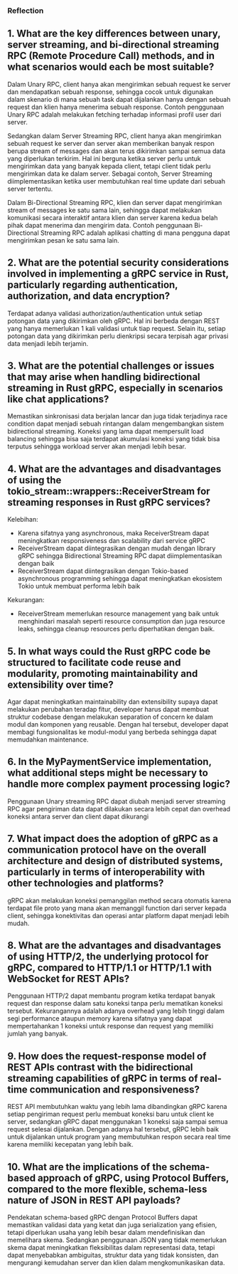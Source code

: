 ### Reflection
## 1. What are the key differences between unary, server streaming, and bi-directional streaming RPC (Remote Procedure Call) methods, and in what scenarios would each be most suitable?
Dalam Unary RPC, client hanya akan mengirimkan sebuah request ke server dan mendapatkan sebuah response, sehingga cocok untuk digunakan dalam skenario di mana sebuah task dapat dijalankan hanya dengan sebuah request dan klien hanya menerima sebuah response. Contoh penggunaan Unary RPC adalah melakukan fetching terhadap informasi profil user dari server.

Sedangkan dalam Server Streaming RPC, client hanya akan mengirimkan sebuah request ke server dan server akan memberikan banyak respon berupa stream of messages dan akan terus dikirimkan sampai semua data yang diperlukan terkirim. Hal ini berguna ketika server perlu untuk mengirimkan data yang banyak kepada client, tetapi client tidak perlu mengirimkan data ke dalam server. Sebagai contoh, Server Streaming diimplementasikan ketika user membutuhkan real time update dari sebuah server tertentu.

Dalam Bi-Directional Streaming RPC, klien dan server dapat mengirimkan stream of messages ke satu sama lain, sehingga dapat melakukan komunikasi secara interaktif antara klien dan server karena kedua belah pihak dapat menerima dan mengirim data. Contoh penggunaan Bi-Directional Streaming RPC adalah aplikasi chatting di mana pengguna dapat mengirimkan pesan ke satu sama lain.

## 2. What are the potential security considerations involved in implementing a gRPC service in Rust, particularly regarding authentication, authorization, and data encryption?
Terdapat adanya validasi authorization/authentication untuk setiap potongan data yang dikirimkan oleh gRPC. Hal ini berbeda dengan REST yang hanya memerlukan 1 kali validasi untuk tiap request. Selain itu, setiap potongan data yang dikirimkan perlu dienkripsi secara terpisah agar privasi data menjadi lebih terjamin. 

## 3. What are the potential challenges or issues that may arise when handling bidirectional streaming in Rust gRPC, especially in scenarios like chat applications?
Memastikan sinkronisasi data berjalan lancar dan juga tidak terjadinya race condition dapat menjadi sebuah rintangan dalam mengembangkan sistem bidirectional streaming. Koneksi yang lama dapat mempersulit load balancing sehingga bisa saja terdapat akumulasi koneksi yang tidak bisa terputus sehingga workload server akan menjadi lebih besar.

## 4. What are the advantages and disadvantages of using the tokio_stream::wrappers::ReceiverStream for streaming responses in Rust gRPC services?
Kelebihan:
- Karena sifatnya yang asynchronous, maka ReceiverStream dapat meningkatkan responsiveness dan scalability dari service gRPC
- ReceiverStream dapat diintegrasikan dengan mudah dengan library gRPC sehingga Bidirectional Streaming RPC dapat diimplementasikan dengan baik
- ReceiverStream dapat diintegrasikan dengan Tokio-based asynchronous programming sehingga dapat meningkatkan ekosistem Tokio untuk membuat performa lebih baik

Kekurangan:
- ReceiverStream memerlukan resource management yang baik untuk menghindari masalah seperti resource consumption dan juga resource leaks, sehingga cleanup resources perlu diperhatikan dengan baik.

## 5. In what ways could the Rust gRPC code be structured to facilitate code reuse and modularity, promoting maintainability and extensibility over time?
Agar dapat meningkatkan maintainability dan extensibility supaya dapat melakukan perubahan teradap fitur, developer harus dapat membuat struktur codebase dengan melakukan separation of concern ke dalam modul dan komponen yang reusable. Dengan hal tersebut, developer dapat membagi fungsionalitas ke modul-modul yang berbeda sehingga dapat memudahkan maintenance.

## 6. In the MyPaymentService implementation, what additional steps might be necessary to handle more complex payment processing logic?
Penggunaan Unary streaming RPC dapat diubah menjadi server streaming RPC agar pengiriman data dapat dilakukan secara lebih cepat dan overhead koneksi antara server dan client dapat dikurangi

## 7. What impact does the adoption of gRPC as a communication protocol have on the overall architecture and design of distributed systems, particularly in terms of interoperability with other technologies and platforms?
gRPC akan melakukan koneksi pemanggilan method secara otomatis karena terdapat file proto yang mana akan memanggil function dari server kepada client, sehingga konektivitas dan operasi antar platform dapat menjadi lebih mudah.

## 8. What are the advantages and disadvantages of using HTTP/2, the underlying protocol for gRPC, compared to HTTP/1.1 or HTTP/1.1 with WebSocket for REST APIs?
Penggunaan HTTP/2 dapat membantu program ketika terdapat banyak request dan response dalam satu koneksi tanpa perlu mematikan koneksi tersebut. Kekurangannya adalah adanya overhead yang lebih tinggi dalam segi performance ataupun memory karena sifatnya yang dapat mempertahankan 1 koneksi untuk response dan request yang memiliki jumlah yang banyak.

## 9. How does the request-response model of REST APIs contrast with the bidirectional streaming capabilities of gRPC in terms of real-time communication and responsiveness?
REST API membutuhkan waktu yang lebih lama dibandingkan gRPC karena setiap pengiriman request perlu membuat koneksi baru untuk client ke server, sedangkan gRPC dapat menggunakan 1 koneksi saja sampai semua request selesai dijalankan. Dengan adanya hal tersebut, gRPC lebih baik untuk dijalankan untuk program yang membutuhkan respon secara real time karena memiliki kecepatan yang lebih baik.

## 10. What are the implications of the schema-based approach of gRPC, using Protocol Buffers, compared to the more flexible, schema-less nature of JSON in REST API payloads?
Pendekatan schema-based gRPC dengan Protocol Buffers dapat memastikan validasi data yang ketat dan juga serialization yang efisien, tetapi diperlukan usaha yang lebih besar dalam mendefinisikan dan memelihara skema. Sedangkan penggunaan JSON yang tidak memerlukan skema dapat meningkatkan fleksibilitas dalam representasi data, tetapi dapat menyebabkan ambiguitas, struktur data yang tidak konsisten, dan mengurangi kemudahan server dan klien dalam mengkomunikasikan data.
